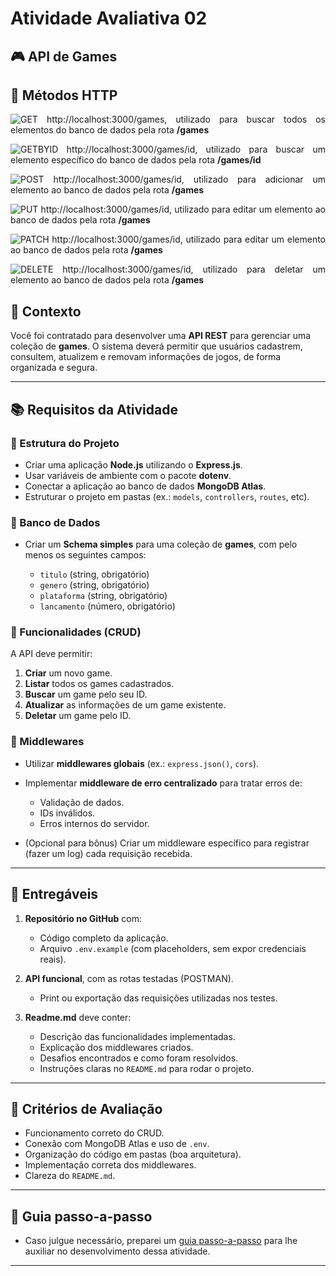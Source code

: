 # Atividade Avaliativa 02

## 🎮 API de Games

## 🔗 Métodos HTTP
<div align="justify">
    
![GET](https://img.shields.io/badge/GET-69D695) http://localhost:3000/games, utilizado para buscar todos os elementos do banco de dados pela rota <strong>/games</strong>

![GETBYID](https://img.shields.io/badge/GET-69D695) http://localhost:3000/games/id, utilizado para buscar um elemento específico do banco de dados pela rota <strong>/games/id</strong>

![POST](https://img.shields.io/badge/POST-D3BE6F) http://localhost:3000/games/id, utilizado para adicionar um elemento ao banco de dados pela rota <strong>/games</strong>

![PUT](https://img.shields.io/badge/PUT-71A9ED) http://localhost:3000/games/id, utilizado para editar um elemento ao banco de dados pela rota <strong>/games</strong>

![PATCH](https://img.shields.io/badge/PATCH-BBA3DB) http://localhost:3000/games/id, utilizado para editar um elemento ao banco de dados pela rota <strong>/games</strong>

![DELETE](https://img.shields.io/badge/DELETE-D7887E) http://localhost:3000/games/id, utilizado para deletar um elemento ao banco de dados pela rota <strong>/games</strong>
</div>

## 📌 Contexto

Você foi contratado para desenvolver uma **API REST** para gerenciar uma coleção de **games**.
O sistema deverá permitir que usuários cadastrem, consultem, atualizem e removam informações de jogos, de forma organizada e segura.

---

## 📚 Requisitos da Atividade

### 🔹 Estrutura do Projeto

- Criar uma aplicação **Node.js** utilizando o **Express.js**.
- Usar variáveis de ambiente com o pacote **dotenv**.
- Conectar a aplicação ao banco de dados **MongoDB Atlas**.
- Estruturar o projeto em pastas (ex.: `models`, `controllers`, `routes`, etc).

### 🔹 Banco de Dados

- Criar um **Schema simples** para uma coleção de **games**, com pelo menos os seguintes campos:

  - `titulo` (string, obrigatório)
  - `genero` (string, obrigatório)
  - `plataforma` (string, obrigatório)
  - `lancamento` (número, obrigatório)

### 🔹 Funcionalidades (CRUD)

A API deve permitir:

1. **Criar** um novo game.
2. **Listar** todos os games cadastrados.
3. **Buscar** um game pelo seu ID.
4. **Atualizar** as informações de um game existente.
5. **Deletar** um game pelo ID.

### 🔹 Middlewares

- Utilizar **middlewares globais** (ex.: `express.json()`, `cors`).
- Implementar **middleware de erro centralizado** para tratar erros de:

  - Validação de dados.
  - IDs inválidos.
  - Erros internos do servidor.

- (Opcional para bônus) Criar um middleware específico para registrar (fazer um log) cada requisição recebida.

---

## 📌 Entregáveis

1. **Repositório no GitHub** com:

   - Código completo da aplicação.
   - Arquivo `.env.example` (com placeholders, sem expor credenciais reais).

2. **API funcional**, com as rotas testadas (POSTMAN).

   - Print ou exportação das requisições utilizadas nos testes.

3. **Readme.md** deve conter:

   - Descrição das funcionalidades implementadas.
   - Explicação dos middlewares criados.
   - Desafios encontrados e como foram resolvidos.
   - Instruções claras no `README.md` para rodar o projeto.

---

## 🎯 Critérios de Avaliação

- Funcionamento correto do CRUD.
- Conexão com MongoDB Atlas e uso de `.env`.
- Organização do código em pastas (boa arquitetura).
- Implementação correta dos middlewares.
- Clareza do `README.md`.

---

## 📌 Guia passo-a-passo

- Caso julgue necessário, preparei um [guia passo-a-passo](GUIA.md) para lhe auxiliar no desenvolvimento dessa atividade.

---
